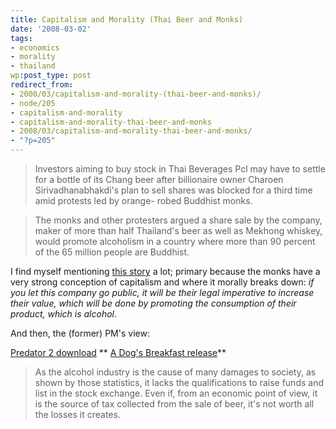 ```yaml
---
title: Capitalism and Morality (Thai Beer and Monks)
date: '2008-03-02'
tags:
- economics
- morality
- thailand
wp:post_type: post
redirect_from:
- 2008/03/capitalism-and-morality-(thai-beer-and-monks)/
- node/205
- capitalism-and-morality
- capitalism-and-morality-thai-beer-and-monks
- 2008/03/capitalism-and-morality-thai-beer-and-monks/
- "?p=205"
---
```


>

> Investors aiming to buy stock in Thai Beverages Pcl may have to settle for a bottle of its Chang beer after billionaire owner Charoen Sirivadhanabhakdi's plan to sell shares was blocked for a third time amid protests led by orange- robed Buddhist monks.

> The monks and other protesters argued a share sale by the company, maker of more than half Thailand's beer as well as Mekhong whiskey, would promote alcoholism in a country where more than 90 percent of the 65 million people are Buddhist.

I find myself mentioning [this story](http://www.bloomberg.com/apps/news?pid=10000080&sid=afr76o.Ii2GE&refer=asia) a lot; primary because the monks have a very strong conception of capitalism and where it morally breaks down: _if you let this company go public, it will be their legal imperative to increase their value, which will be done by promoting the consumption of their product, which is alcohol_.

And then, the (former) PM's view:

[Predator 2 download](http://www.womeningreen.org/?predator_2) ** [A Dog's Breakfast release](http://time-travel.com/?a_dog_s_breakfast)**

>

> As the alcohol industry is the cause of many damages to society, as shown by those statistics, it lacks the qualifications to raise funds and list in the stock exchange. Even if, from an economic point of view, it is the source of tax collected from the sale of beer, it's not worth all the losses it creates.

